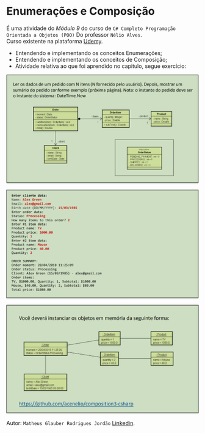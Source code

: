 # Enumerações e Composição

É uma atividade do *Módulo 9* do curso de `C# Completo Programação Orientada a Objetos (POO)` Do professor `Nélio Alves`.<br>
Curso existente na plataforma [Udemy](https://www.udemy.com/course/programacao-orientada-a-objetos-csharp/).

* Entendendo e implementando os conceitos Enumerações;
* Entendendo e implementando os conceitos de Composição;
* Atividade relativa ao que foi aprendido no capitulo, segue exercício:

![Screenshot](exercicioFixacao.png)

![Screenshot](exemploES.png)

![Screenshot](diagramaObj.png)

Autor: `Matheus Glauber Rodrigues Jordão` [Linkedin](https://www.linkedin.com/in/matheusglauber/).
